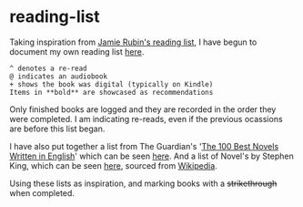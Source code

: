 # reading-list

Taking inspiration from [Jamie Rubin's reading list](https://github.com/jamietr1/reading-list), I have begun to document my own reading list [here](reading.md).

```
^ denotes a re-read
@ indicates an audiobook
+ shows the book was digital (typically on Kindle)
Items in **bold** are showcased as recommendations
```

Only finished books are logged and they are recorded in the order they were completed.
I am indicating re-reads, even if the previous ocassions are before this list began.

I have also put together a list from The Guardian's '[The 100 Best Novels Written in English](https://www.theguardian.com/books/2015/aug/17/the-100-best-novels-written-in-english-the-full-list)' which can be seen [here](top-100-guardian.md).
And a list of Novel's by Stephen King, which can be seen [here](stephen-king.md), sourced from [Wikipedia](https://en.wikipedia.org/wiki/Stephen_King_bibliography#Novels).

Using these lists as inspiration, and marking books with a ~~strikethrough~~ when completed.